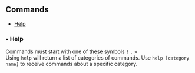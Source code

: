 ## Commands
- [Help](#cmds-help)






### <a id="cmds-help">• Help</a>

Commands must start with one of these symbols `!` `.` `>`\
Using `help` will return a list of categories of commands. Use `help [category name]` to receive commands about a specific category.

